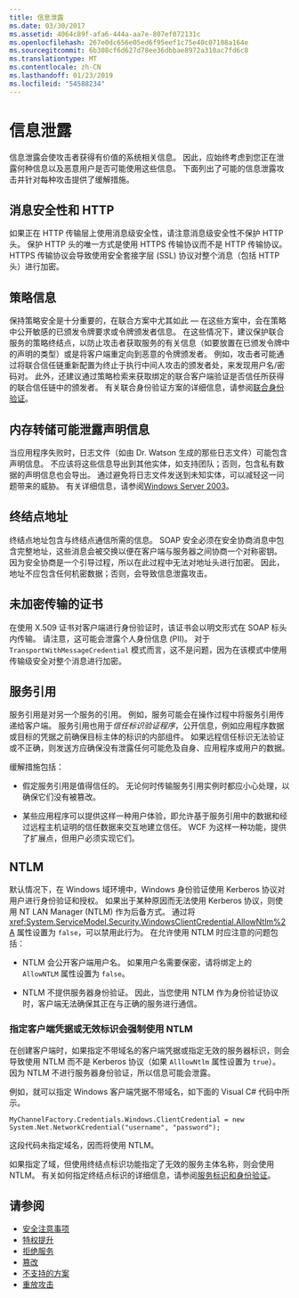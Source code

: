 ```yaml
---
title: 信息泄露
ms.date: 03/30/2017
ms.assetid: 4064c89f-afa6-444a-aa7e-807ef072131c
ms.openlocfilehash: 267e0dc656e05ed6f95eef1c75e40c07108a164e
ms.sourcegitcommit: 6b308cf6d627d78ee36dbbae8972a310ac7fd6c8
ms.translationtype: MT
ms.contentlocale: zh-CN
ms.lasthandoff: 01/23/2019
ms.locfileid: "54588234"
---
```

# <a name="information-disclosure"></a>信息泄露
信息泄露会使攻击者获得有价值的系统相关信息。 因此，应始终考虑到您正在泄露何种信息以及恶意用户是否可能使用这些信息。 下面列出了可能的信息泄露攻击并针对每种攻击提供了缓解措施。  
  
## <a name="message-security-and-http"></a>消息安全性和 HTTP  
 如果正在 HTTP 传输层上使用消息级安全性，请注意消息级安全性不保护 HTTP 头。 保护 HTTP 头的唯一方式是使用 HTTPS 传输协议而不是 HTTP 传输协议。 HTTPS 传输协议会导致使用安全套接字层 (SSL) 协议对整个消息（包括 HTTP 头）进行加密。  
  
## <a name="policy-information"></a>策略信息  
 保持策略安全是十分重要的，在联合方案中尤其如此 — 在这些方案中，会在策略中公开敏感的已颁发令牌要求或令牌颁发者信息。 在这些情况下，建议保护联合服务的策略终结点，以防止攻击者获取服务的有关信息（如要放置在已颁发令牌中的声明的类型）或是将客户端重定向到恶意的令牌颁发者。 例如，攻击者可能通过将联合信任链重新配置为终止于执行中间人攻击的颁发者处，来发现用户名/密码对。 此外，还建议通过策略检索来获取绑定的联合客户端验证是否信任所获得的联合信任链中的颁发者。 有关联合身份验证方案的详细信息，请参阅[联合身份验证](../../../../docs/framework/wcf/feature-details/federation.md)。  
  
## <a name="memory-dumps-can-reveal-claim-information"></a>内存转储可能泄露声明信息  
 当应用程序失败时，日志文件（如由 Dr. Watson 生成的那些日志文件）可能包含声明信息。 不应该将这些信息导出到其他实体，如支持团队；否则，包含私有数据的声明信息也会导出。 通过避免将日志文件发送到未知实体，可以减轻这一问题带来的威胁。 有关详细信息，请参阅[Windows Server 2003](https://go.microsoft.com/fwlink/?LinkId=89160)。  
  
## <a name="endpoint-addresses"></a>终结点地址  
 终结点地址包含与终结点通信所需的信息。 SOAP 安全必须在安全协商消息中包含完整地址，这些消息会被交换以便在客户端与服务器之间协商一个对称密钥。 因为安全协商是一个引导过程，所以在此过程中无法对地址头进行加密。 因此，地址不应包含任何机密数据；否则，会导致信息泄露攻击。  
  
## <a name="certificates-transferred-unencrypted"></a>未加密传输的证书  
 在使用 X.509 证书对客户端进行身份验证时，该证书会以明文形式在 SOAP 标头内传输。 请注意，这可能会泄露个人身份信息 (PII)。 对于 `TransportWithMessageCredential` 模式而言，这不是问题，因为在该模式中使用传输级安全对整个消息进行加密。  
  
## <a name="service-references"></a>服务引用  
 服务引用是对另一个服务的引用。 例如，服务可能会在操作过程中将服务引用传递给客户端。 服务引用也用于*信任标识验证程序*，公开信息，例如应用程序数据或目标的凭据之前确保目标主体的标识的内部组件。 如果远程信任标识无法验证或不正确，则发送方应确保没有泄露任何可能危及自身、应用程序或用户的数据。  
  
 缓解措施包括：  
  
-   假定服务引用是值得信任的。 无论何时传输服务引用实例时都应小心处理，以确保它们没有被篡改。  
  
-   某些应用程序可以提供这样一种用户体验，即允许基于服务引用中的数据和经过远程主机证明的信任数据来交互地建立信任。 WCF 为这样一种功能，提供了扩展点，但用户必须实现它们。  
  
## <a name="ntlm"></a>NTLM  
 默认情况下，在 Windows 域环境中，Windows 身份验证使用 Kerberos 协议对用户进行身份验证和授权。 如果出于某种原因而无法使用 Kerberos 协议，则使用 NT LAN Manager (NTLM) 作为后备方式。 通过将 <xref:System.ServiceModel.Security.WindowsClientCredential.AllowNtlm%2A> 属性设置为 `false`，可以禁用此行为。 在允许使用 NTLM 时应注意的问题包括：  
  
-   NTLM 会公开客户端用户名。 如果用户名需要保密，请将绑定上的 `AllowNTLM` 属性设置为 `false`。  
  
-   NTLM 不提供服务器身份验证。 因此，当您使用 NTLM 作为身份验证协议时，客户端无法确保其正在与正确的服务进行通信。  
  
### <a name="specifying-client-credentials-or-invalid-identity-forces-ntlm-usage"></a>指定客户端凭据或无效标识会强制使用 NTLM  
 在创建客户端时，如果指定不带域名的客户端凭据或指定无效的服务器标识，则会导致使用 NTLM 而不是 Kerberos 协议（如果 `AlllowNtlm` 属性设置为 `true`）。 因为 NTLM 不进行服务器身份验证，所以信息可能会泄露。  
  
 例如，就可以指定 Windows 客户端凭据不带域名，如下面的 Visual C# 代码中所示。  
  
```  
MyChannelFactory.Credentials.Windows.ClientCredential = new System.Net.NetworkCredential("username", "password");  
```  
  
 这段代码未指定域名，因而将使用 NTLM。  
  
 如果指定了域，但使用终结点标识功能指定了无效的服务主体名称，则会使用 NTLM。 有关如何指定终结点标识的详细信息，请参阅[服务标识和身份验证](../../../../docs/framework/wcf/feature-details/service-identity-and-authentication.md)。  
  
## <a name="see-also"></a>请参阅
- [安全注意事项](../../../../docs/framework/wcf/feature-details/security-considerations-in-wcf.md)
- [特权提升](../../../../docs/framework/wcf/feature-details/elevation-of-privilege.md)
- [拒绝服务](../../../../docs/framework/wcf/feature-details/denial-of-service.md)
- [篡改](../../../../docs/framework/wcf/feature-details/tampering.md)
- [不支持的方案](../../../../docs/framework/wcf/feature-details/unsupported-scenarios.md)
- [重放攻击](../../../../docs/framework/wcf/feature-details/replay-attacks.md)
